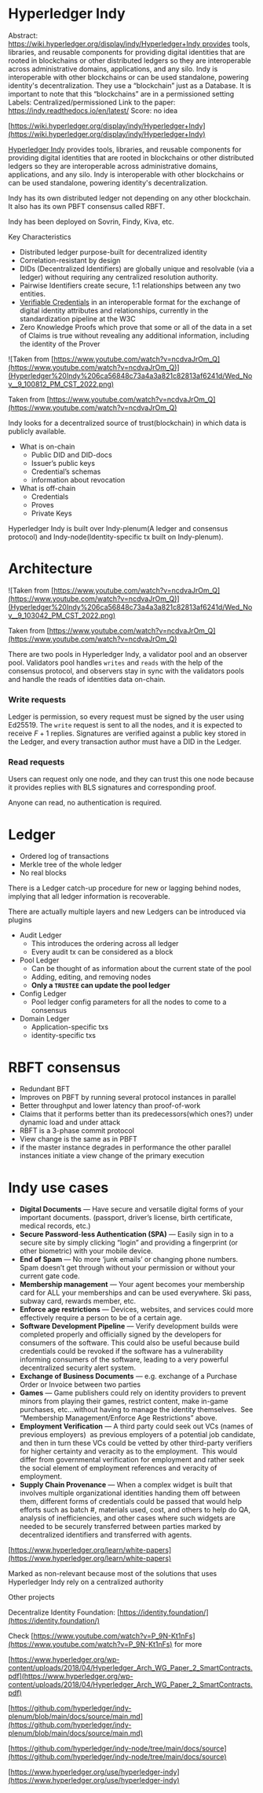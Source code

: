 # Hyperledger Indy

Abstract: https://wiki.hyperledger.org/display/indy/Hyperledger+Indy provides tools, libraries, and reusable components for providing digital identities that are rooted in blockchains or other distributed ledgers so they are interoperable across administrative domains, applications, and any silo. Indy is interoperable with other blockchains or can be used standalone, powering identity's decentralization.
They use a “blockchain” just as a Database. It is important to note that this “blockchains” are in a permissioned setting
Labels: Centralized/permissioned
Link to the paper: https://indy.readthedocs.io/en/latest/
Score: no idea

[https://wiki.hyperledger.org/display/indy/Hyperledger+Indy](https://wiki.hyperledger.org/display/indy/Hyperledger+Indy)

[Hyperledger Indy](https://wiki.hyperledger.org/display/indy/Hyperledger+Indy) provides tools, libraries, and reusable components for providing digital identities that are rooted in blockchains or other distributed ledgers so they are interoperable across administrative domains, applications, and any silo. Indy is interoperable with other blockchains or can be used standalone, powering identity's decentralization.

Indy has its own distributed ledger not depending on any other blockchain. It also has its own PBFT consensus called RBFT.

Indy has been deployed on Sovrin, Findy, Kiva, etc.

Key Characteristics

- Distributed ledger purpose-built for decentralized identity
- Correlation-resistant by design
- DIDs (Decentralized Identifiers) are globally unique and resolvable (via a ledger) without requiring any centralized resolution authority.
- Pairwise Identifiers create secure, 1:1 relationships between any two entities.
- [Verifiable Credentials](https://w3c.github.io/vc-data-model/) in an interoperable format for the exchange of digital identity attributes and relationships, currently in the standardization pipeline at the W3C
- Zero Knowledge Proofs which prove that some or all of the data in a set of Claims is true without revealing any additional information, including the identity of the Prover

![Taken from [https://www.youtube.com/watch?v=ncdvaJrOm_Q](https://www.youtube.com/watch?v=ncdvaJrOm_Q)](Hyperledger%20Indy%206ca56848c73a4a3a821c82813af6241d/Wed_Nov__9_100812_PM_CST_2022.png)

Taken from [https://www.youtube.com/watch?v=ncdvaJrOm_Q](https://www.youtube.com/watch?v=ncdvaJrOm_Q)

Indy looks for a decentralized source of trust(blockchain) in which data is publicly available.

- What is on-chain
    - Public DID and DID-docs
    - Issuer’s public keys
    - Credential’s schemas
    - information about revocation
- What is off-chain
    - Credentials
    - Proves
    - Private Keys

Hyperledger Indy is built over Indy-plenum(A ledger and consensus protocol) and Indy-node(Identity-specific tx built on Indy-plenum).

# Architecture

![Taken from [https://www.youtube.com/watch?v=ncdvaJrOm_Q](https://www.youtube.com/watch?v=ncdvaJrOm_Q)](Hyperledger%20Indy%206ca56848c73a4a3a821c82813af6241d/Wed_Nov__9_103042_PM_CST_2022.png)

Taken from [https://www.youtube.com/watch?v=ncdvaJrOm_Q](https://www.youtube.com/watch?v=ncdvaJrOm_Q)

There are two pools in Hyperledger Indy, a validator pool and an observer pool. Validators pool handles `writes` and `reads` with the help of the consensus protocol, and observers stay in sync with the validators pools and handle the reads of identities data on-chain.

### Write requests

Ledger is permission, so every request must be signed by the user using Ed25519. The `write` request is sent to all the nodes, and it is expected to receive $F+1$ replies.
Signatures are verified against a public key stored in the Ledger, and every transaction author must have a DID in the Ledger.

### Read requests

Users can request only one node, and they can trust this one node because it provides replies with BLS signatures and corresponding proof.

Anyone can read, no authentication is required.

# Ledger

- Ordered log of transactions
- Merkle tree of the whole ledger
- No real blocks

There is a Ledger catch-up procedure for new or lagging behind nodes, implying that all ledger information is recoverable.

There are actually multiple layers and new Ledgers can be introduced via plugins

 

- Audit Ledger
    - This introduces the ordering across all ledger
    - Every audit tx can be considered as a block
- Pool Ledger
    - Can be thought of as information about the current state of the pool
    - Adding, editing, and removing nodes
    - **Only a `TRUSTEE` can update the pool ledger**
- Config Ledger
    - Pool ledger config parameters for all the nodes to come to a consensus
- Domain Ledger
    - Application-specific txs
    - identity-specific txs

# RBFT consensus

- Redundant BFT
- Improves on PBFT by running several protocol instances in parallel
- Better throughput and lower latency than proof-of-work
- Claims that it performs better than its predecessors(which ones?) under dynamic load and under attack
- RBFT is a 3-phase commit protocol
- View change is the same as in PBFT
- if the master instance degrades in performance the other parallel instances initiate a view change of the primary execution

# Indy use cases

- **Digital Documents** — Have secure and versatile digital forms of your important documents. (passport, driver’s license, birth certificate, medical records, etc.)
- **Secure Password**-**less Authentication (SPA)** — Easily sign in to a secure site by simply clicking “login” and providing a fingerprint (or other biometric) with your mobile device.
- **End of Spam** — No more ‘junk emails’ or changing phone numbers. Spam doesn’t get through without your permission or without your current gate code.
- **Membership management** — Your agent becomes your membership card for ALL your memberships and can be used everywhere. Ski pass, subway card, rewards member, etc.
- **Enforce age restrictions** — Devices, websites, and services could more effectively require a person to be of a certain age.
- **Software Development Pipeline** — Verify development builds were completed properly and officially signed by the developers for consumers of the software. This could also be useful because build credentials could be revoked if the software has a vulnerability informing consumers of the software, leading to a very powerful decentralized security alert system.
- **Exchange of Business Documents** — e.g. exchange of a Purchase Order or Invoice between two parties
- **Games** — Game publishers could rely on identity providers to prevent minors from playing their games, restrict content, make in-game purchases, etc...without having to manage the identity themselves.  See “Membership Management/Enforce Age Restrictions” above.
- **Employment Verification** — A third party could seek out VCs (names of previous employers)  as previous employers of a potential job candidate, and then in turn these VCs could be vetted by other third-party verifiers for higher certainty and veracity as to the employment.  This would differ from governmental verification for employment and rather seek the social element of employment references and veracity of employment.
- **Supply Chain Provenance** — When a complex widget is built that involves multiple organizational identities handing them off between them, different forms of credentials could be passed that would help efforts such as batch #, materials used, cost, and others to help do QA, analysis of inefficiencies, and other cases where such widgets are needed to be securely transferred between parties marked by decentralized identifiers and transferred with agents.

[https://www.hyperledger.org/learn/white-papers](https://www.hyperledger.org/learn/white-papers)

Marked as non-relevant because most of the solutions that uses Hyperledger Indy rely on a centralized authority

Other projects

Decentralize Identity Foundation: [https://identity.foundation/](https://identity.foundation/)

Check [https://www.youtube.com/watch?v=P_9N-Kt1nFs](https://www.youtube.com/watch?v=P_9N-Kt1nFs) for more

[https://www.hyperledger.org/wp-content/uploads/2018/04/Hyperledger_Arch_WG_Paper_2_SmartContracts.pdf](https://www.hyperledger.org/wp-content/uploads/2018/04/Hyperledger_Arch_WG_Paper_2_SmartContracts.pdf)

[https://github.com/hyperledger/indy-plenum/blob/main/docs/source/main.md](https://github.com/hyperledger/indy-plenum/blob/main/docs/source/main.md)

[https://github.com/hyperledger/indy-node/tree/main/docs/source](https://github.com/hyperledger/indy-node/tree/main/docs/source)

[https://www.hyperledger.org/use/hyperledger-indy](https://www.hyperledger.org/use/hyperledger-indy)